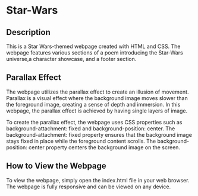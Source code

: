 # Star-Wars


## Description
This is a Star Wars-themed webpage created with HTML and CSS. The webpage features various sections of a poem introducing the Star-Wars universe,a character showcase, and a footer section.

## Parallax Effect
The webpage utilizes the parallax effect to create an illusion of movement. Parallax is a visual effect where the background image moves slower than the foreground image, creating a sense of depth and immersion. In this webpage, the parallax effect is achieved by having single layers of image.

To create the parallax effect, the webpage uses CSS properties such as background-attachment: fixed and background-position: center. The background-attachment: fixed property ensures that the background image stays fixed in place while the foreground content scrolls. The background-position: center property centers the background image on the screen.


## How to View the Webpage
To view the webpage, simply open the index.html file in your web browser. The webpage is fully responsive and can be viewed on any device.
